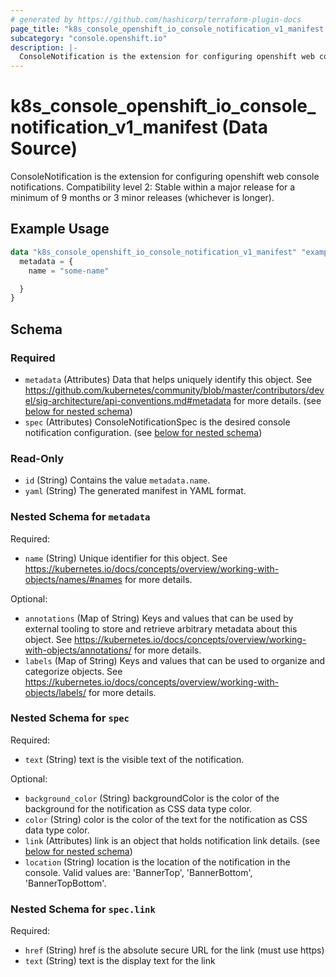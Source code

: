 ```yaml
---
# generated by https://github.com/hashicorp/terraform-plugin-docs
page_title: "k8s_console_openshift_io_console_notification_v1_manifest Data Source - terraform-provider-k8s"
subcategory: "console.openshift.io"
description: |-
  ConsoleNotification is the extension for configuring openshift web console notifications.  Compatibility level 2: Stable within a major release for a minimum of 9 months or 3 minor releases (whichever is longer).
---
```


# k8s_console_openshift_io_console_notification_v1_manifest (Data Source)

ConsoleNotification is the extension for configuring openshift web console notifications.  Compatibility level 2: Stable within a major release for a minimum of 9 months or 3 minor releases (whichever is longer).

## Example Usage

```terraform
data "k8s_console_openshift_io_console_notification_v1_manifest" "example" {
  metadata = {
    name = "some-name"

  }
}
```

<!-- schema generated by tfplugindocs -->
## Schema

### Required

- `metadata` (Attributes) Data that helps uniquely identify this object. See https://github.com/kubernetes/community/blob/master/contributors/devel/sig-architecture/api-conventions.md#metadata for more details. (see [below for nested schema](#nestedatt--metadata))
- `spec` (Attributes) ConsoleNotificationSpec is the desired console notification configuration. (see [below for nested schema](#nestedatt--spec))

### Read-Only

- `id` (String) Contains the value `metadata.name`.
- `yaml` (String) The generated manifest in YAML format.

<a id="nestedatt--metadata"></a>
### Nested Schema for `metadata`

Required:

- `name` (String) Unique identifier for this object. See https://kubernetes.io/docs/concepts/overview/working-with-objects/names/#names for more details.

Optional:

- `annotations` (Map of String) Keys and values that can be used by external tooling to store and retrieve arbitrary metadata about this object. See https://kubernetes.io/docs/concepts/overview/working-with-objects/annotations/ for more details.
- `labels` (Map of String) Keys and values that can be used to organize and categorize objects. See https://kubernetes.io/docs/concepts/overview/working-with-objects/labels/ for more details.


<a id="nestedatt--spec"></a>
### Nested Schema for `spec`

Required:

- `text` (String) text is the visible text of the notification.

Optional:

- `background_color` (String) backgroundColor is the color of the background for the notification as CSS data type color.
- `color` (String) color is the color of the text for the notification as CSS data type color.
- `link` (Attributes) link is an object that holds notification link details. (see [below for nested schema](#nestedatt--spec--link))
- `location` (String) location is the location of the notification in the console. Valid values are: 'BannerTop', 'BannerBottom', 'BannerTopBottom'.

<a id="nestedatt--spec--link"></a>
### Nested Schema for `spec.link`

Required:

- `href` (String) href is the absolute secure URL for the link (must use https)
- `text` (String) text is the display text for the link
